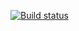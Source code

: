 [![Build status](https://ci.appveyor.com/api/projects/status/3ojkrqw4pb26mwt8?svg=true)](https://ci.appveyor.com/project/OksanaVolko/postmantestapi)
